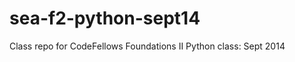 sea-f2-python-sept14
====================

Class repo for CodeFellows Foundations II Python class: Sept 2014
